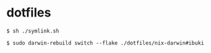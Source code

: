 
# dotfiles

```
$ sh ./symlink.sh
```

```
$ sudo darwin-rebuild switch --flake ./dotfiles/nix-darwin#ibuki
```

